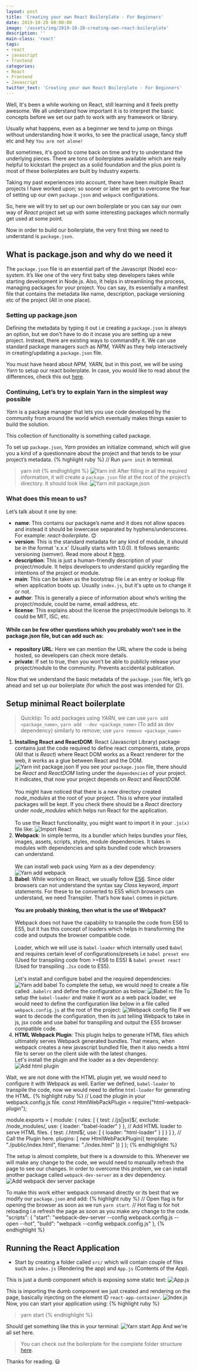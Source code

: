 ```yaml
---
layout: post
title: 'Creating your own React Boilerplate - For Beginners'
date: 2019-10-20 00:00:00
image: '/assets/img/2019-10-20-creating-own-react-boilerplate'
description: ''
main-class: 'react'
tags:
- react
- javascript
- frontend
categories:
- React
- Frontend
- Javascript
twitter_text: 'Creating your own React Boilerplate - For Beginners'
---
```


Well, It's been a while working on React, still learning and it feels pretty awesome. We all understand how important it is to interpret the basic concepts before we set our path to work with any framework or library.

Usually what happens, even as a beginner we tend to jump on things without understanding how it works, to see the practical usage, fancy stuff etc and hey `You are not alone!`

But sometimes, it's good to come back on time and try to understand the underlying pieces. There are tons of boilerplates available which are really helpful to kickstart the project as a solid foundation and the plus point is most of these boilerplates are built by Industry experts.

Taking my past experiences into account, there have been multiple React projects I have worked upon; so sooner or later we get to overcome the fear of setting up our own `package.json` and `webpack` configurations. 

So, here we will try to set up our own boilerplate or you can say our own way of *React* project set up with some interesting packages which normally get used at some point.

Now in order to build our boilerplate, the very first thing we need to understand is `package.json`.

## What is package.json and why do we need it

The `package.json` file is an essential part of the Javascript (Node) eco-system. It’s like one of the very first baby step developers takes while starting development in Node.js. Also, It helps in streamlining the process, managing packages for your project. You can say, its essentially a manifest file that contains the metadata like name, description, package versioning etc of the project (All in one place). 

### Setting up package.json

Defining the metadata by typing it out i.e creating a `package.json` is always an option, but we don't have to do it incase you are setting up a new project. Instead, there are existing ways to commandify it. We can use standard package managers such as *NPM, YARN* as they help interactively in creating/updating a `package.json` file.

You must have heard about *NPM, YARN*, but in this post, we will be using *Yarn* to setup our react boilerplate. In case, you would like to read about the differences, check this out [here][yarn-vs-npm].

### Continuing, Let’s try to explain Yarn in the simplest way possible

*Yarn* is a package manager that lets you use code developed by the community from around the world which eventually makes things easier to build the solution. 

This collection of functionality is something called package.

To set up `package.json`, *Yarn* provides an initialize command, which will give you a kind of a questionnaire about the project and that tends to be your project’s metadata.
{% highlight ruby %}
// Run `yarn init` in terminal.
> yarn init
{% endhighlight %}
![Yarn init](/assets/img/2019-10-20-creating-own-react-boilerplate/yarn-init.png)
After filling in all the required information, it will create a `package.json` file at the root of the project’s directory. It should look like:
![Yarn init package.json](/assets/img/2019-10-20-creating-own-react-boilerplate/yarn-init-package-json.png)

### What does this mean to us?

Let’s talk about it one by one:
* **name**: This contains our package’s name and it does not allow spaces and instead it should be lowercase separated by hyphens/underscores. For example: *react-boilerplate*. 😊
* **version**: This is the standard metadata for any kind of module, it should be in the format 'x.x.x' (Usually starts with 1.0.0). It follows semantic versioning (semver). Read more about it [here][semver].
* **description**: This is just a human-friendly description of your project/module. It helps developers to understand quickly regarding the intentions of the project or module. 
* **main**: This can be taken as the bootstrap file i.e an entry or lookup file when application boots up. Usually `index.js`, but it's upto us to change it or not.
* **author**: This is generally a piece of information about who’s writing the project/module, could be name, email address, etc.
* **license**: This explains about the license the project/module belongs to. It could be MIT, ISC, etc.

#### While can be few other questions which you probably won't see in the package.json file, but can add such as:
* **repository URL**: Here we can mention the URL where the code is being hosted, so developers can check more details.
* **private**: If set to true, then you won’t be able to publicly release your project/module to the community. Prevents accidental publication.

Now that we understand the basic metadata of the `package.json` file, let’s go ahead and set up our boilerplate (for which the post was intended for 😉).

## Setup minimal React boilerplate
> Quicktip: To add packages using *YARN*, we can use `yarn add <package_name>`, `yarn add --dev <package_name>` (To add as dev dependency) similarly to remove; use `yarn remove <package_name>`

1. **Installing React and ReactDOM**: React (Javascript Library) package contains just the code required to define react components, state, props (All that is *React*) where React DOM works as a React renderer for the web, it works as a glue between React and the DOM.
![Yarn init package.json](/assets/img/2019-10-20-creating-own-react-boilerplate/react-rdom-install.png)
If you see your `package.json` file, there should be *React* and *ReactDOM* listing under the `dependencies` of your project. It indicates, that now your project depends on *React* and *ReactDOM*. <br/> <br/>
You might have noticed that there is a new directory created *node_modules* at the root of your project. This is where your installed packages will be kept. If you check there should be a *React* directory under *node_modules* which helps run React for the application. <br/> <br/>
To use the React functionality, you might want to import it in your `.js(x)` file like:
![Import React](/assets/img/2019-10-20-creating-own-react-boilerplate/import-react.png)
2. **Webpack**: In simple terms, its a bundler which helps bundles your files, images, assets, scripts, styles, module dependencies. It takes in modules with dependencies and spits bundled code which browsers can understand. <br/> <br/>
We can install web pack using *Yarn* as a dev dependency:
![Yarn add webpack](/assets/img/2019-10-20-creating-own-react-boilerplate/yarn-add-webpack.png)
3. **Babel**: While working on React, we usually follow [ES6][es6]. Since older browsers can not understand the syntax say *Class* keyword, *import* statements. For these to be converted to ES5 which browsers can understand, we need Transpiler. That’s how `Babel` comes in picture. <br/> <br/>
**You are probably thinking, then what is the use of Webpack?** <br/> <br/>
Webpack does not have the capability to transpile the code from ES6 to ES5, but it has this concept of loaders which helps in transforming the code and outputs the browser compatible code.<br/> <br/>
Loader, which we will use is `babel-loader` which internally used `Babel` and requires certain level of configurations/presets i.e `babel preset env` (Used for transpiling code from >=ES6 to ES5) & `babel preset react` (Used for transpiling `.Jsx` code to ES5). <br /> <br />
Let's install and configure babel and the required dependencies:
![Yarn add babel](/assets/img/2019-10-20-creating-own-react-boilerplate/yarn-add-babel.png)
To complete the setup, we would need to create a file called `.babelrc` and define the configuration as below:
![Babel rc file](/assets/img/2019-10-20-creating-own-react-boilerplate/babelrc-file.png)
To setup the `babel-loader` and make it work as a web pack loader, we would need to define the configuration like below in a file called `webpack.config.js` at the root of the project:
![Webpack config file](/assets/img/2019-10-20-creating-own-react-boilerplate/webpack-config.png)
If we want to decode the configuration, then its just telling Webpack to take in js, jsx code and use babel for transpiling and output the ES5 browser compatible code.
4. **HTML Webpack Plugin**: This plugin helps to generate HTML files which ultimately serves Webpack generated bundles. That means, when webpack creates a new javascript bundled file, then it also needs a html file to server on the client side with the latest changes. <br/>
Let's install the plugin and the loader as a dev dependency:
![Add html plugin](/assets/img/2019-10-20-creating-own-react-boilerplate/yarn-add-html-plugin.png)

Wait, we are not done with the HTML plugin yet, we would need to configure it with Webpack as well. Earlier we defined, `babel-loader` to transpile the code, now we would need to define `html-loader` for generating the HTML.
{% highlight ruby %}
// Load the plugin in your webpack.config.js file.
const HtmlWebPackPlugin = require("html-webpack-plugin");

module.exports = {
  module: {
    rules: [
      {
        test: /\.(js|jsx)$/,
        exclude: /node_modules/,
        use: {
          loader: "babel-loader"
        }
      },
      // Add HTML loader to serve HTML files.
      {
        test: /\.html$/,
        use: [
          {
            loader: "html-loader"
          }
        ]
      }
    ]
  },
  // Call the Plugin here.
  plugins: [
    new HtmlWebPackPlugin({
      template: "./public/index.html",
      filename: "./index.html"
    })
  ]
};
{% endhighlight %}

The setup is almost complete, but there is a downside to this. Whenever we will make any change to the code, we would need to manually refresh the page to see our changes. In order to overcome this problem, we can install another package called `webpack-dev-server` as a dev dependency.
![Add webpack dev server package](/assets/img/2019-10-20-creating-own-react-boilerplate/yarn-add-webpack-server.png)

To make this work either webpack command directly or its best that we modify our `package.json` and add:
{% highlight ruby %}
// Open flag is for opening the browser as soon as we run `yarn start`.
// Hot flag is for hot reloading i.e refresh the page as soon as you make any change to the code.
"scripts": {
  "start": "webpack-dev-server --config webpack.config.js --open --hot",
  "build": "webpack --config webpack.config.js"
},
{% endhighlight %}

## Running the React Application

* Start by creating a folder called `src/` which will contain couple of files such as `index.js` (Rendering the app) and `App.js` (Contents of the App).

This is just a dumb component which is exposing some static text:
![App.js](/assets/img/2019-10-20-creating-own-react-boilerplate/app.png)

This is importing the dumb component we just created and rendering on the page, basically injecting on the element ID `react-app-container`.
![Index.js](/assets/img/2019-10-20-creating-own-react-boilerplate/index.png)
Now, you can start your application using:
{% highlight ruby %}
> yarn start
{% endhighlight %}

Should get something like this in your terminal:
![Yarn start App](/assets/img/2019-10-20-creating-own-react-boilerplate/yarn-start-success.png)
And we're all set here.

> You can check out the boilerplate for the complete folder structure [here][github-url].

Thanks for reading. 😃

[yarn-vs-npm]: https://waverleysoftware.com/blog/yarn-vs-npm/
[semver]: https://semver.org/
[es6]: https://es6.io/
[github-url]: https://github.com/lhuria94/minimal-react-boilerplate